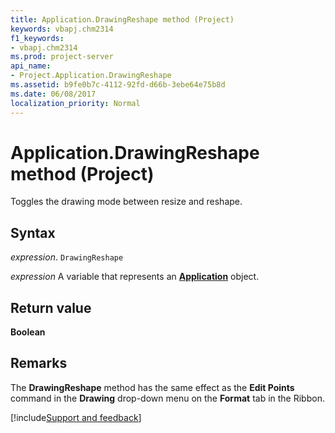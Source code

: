 ```yaml
---
title: Application.DrawingReshape method (Project)
keywords: vbapj.chm2314
f1_keywords:
- vbapj.chm2314
ms.prod: project-server
api_name:
- Project.Application.DrawingReshape
ms.assetid: b9fe0b7c-4112-92fd-d66b-3ebe64e75b8d
ms.date: 06/08/2017
localization_priority: Normal
---
```



# Application.DrawingReshape method (Project)

Toggles the drawing mode between resize and reshape.


## Syntax

_expression_. `DrawingReshape`

_expression_ A variable that represents an **[Application](Project.Application.md)** object.


## Return value

 **Boolean**


## Remarks

The  **DrawingReshape** method has the same effect as the **Edit Points** command in the **Drawing** drop-down menu on the **Format** tab in the Ribbon.

[!include[Support and feedback](~/includes/feedback-boilerplate.md)]